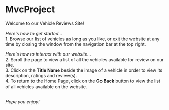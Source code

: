# MvcProject


Welcome to our Vehicle Reviews Site!

*Here's how to get started...*
<br>1. Browse our list of vehicles as long as you like, or exit the website at any time by closing the window from the navigation bar at the top right.

*Here's how to interact with our website...*
<br>2. Scroll the page to view a list of all the vehicles available for review on our site.
<br>3. Click on the **Title Name** beside the image of a vehicle in order to view its description, ratings and review(s).
<br>4. To return to the Home Page, click on the **Go Back** button to view the list of all vehicles available on the website.

<br> *Hope you enjoy!*
